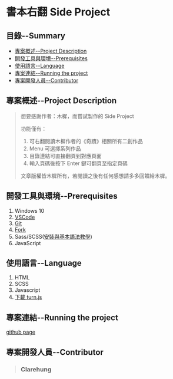 # 書本右翻 Side Project

## 目錄--Summary

- [專案概述--Project Description](#1)
- [開發工具與環境--Prerequisites](#2)
- [使用語言--Language](#3)
- [專案連結--Running the project](#4)
- [專案開發人員--Contributor](#5)

<h2 id="1"> 專案概述--Project Description</h2>

> 想要感謝作者：木樨，而嘗試製作的 Side Project
>
> 功能僅有：
>
> 1.  可右翻閱讀木樨作者的《奇蹟》相關所有二創作品
> 2.  Menu 可選擇系列作品
> 3.  目錄連結可直接翻頁到對應頁面
> 4.  輸入頁碼後按下 Enter 鍵可翻頁至指定頁碼
>
> 文章版權皆木樨所有，若閱讀之後有任何感想請多多回饋給木樨。

<h2 id="2"> 開發工具與環境--Prerequisites</h2>

1. Windows 10
2. [VSCode](https://code.visualstudio.com/download)
3. [Git](https://git-scm.com/)
4. [Fork](https://git-fork.com//)
5. Sass/SCSS([安裝與基本語法教學](https://tw.alphacamp.co/blog/css-preprocessor-sass-scss))
6. JavaScript

<h2 id="3"> 使用語言--Language</h2>

1. HTML
2. SCSS
3. Javascript
4. [下載 turn.js](https://www.turnjs.com/)

<h2 id="4"> 專案連結--Running the project</h2>

[github page](https://hungxingyu.github.io/10.Book_Flip/index.html)

<h2 id="5"> 專案開發人員--Contributor</h2>

> ### Clarehung
